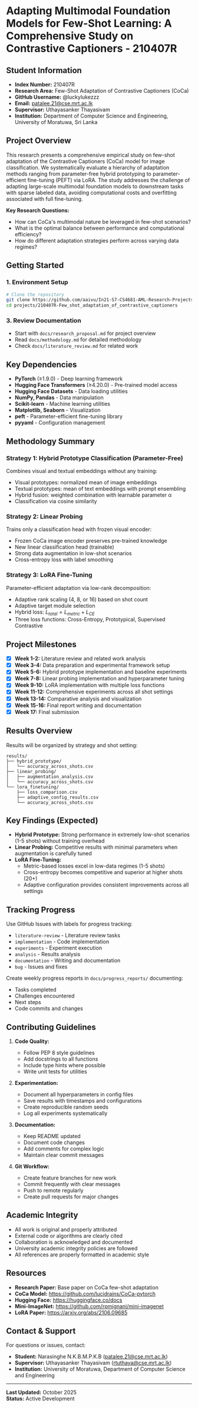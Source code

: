 # Adapting Multimodal Foundation Models for Few-Shot Learning: A Comprehensive Study on Contrastive Captioners - 210407R

## Student Information

- **Index Number:** 210407R
- **Research Area:** Few-Shot Adaptation of Contrastive Captioners (CoCa)
- **GitHub Username:** @luckylukezzz
- **Email:** patalee.21@cse.mrt.ac.lk
- **Supervisor:** Uthayasanker Thayasivam
- **Institution:** Department of Computer Science and Engineering, University of Moratuwa, Sri Lanka

## Project Overview

This research presents a comprehensive empirical study on few-shot adaptation of the Contrastive Captioners (CoCa) model for image classification. We systematically evaluate a hierarchy of adaptation methods ranging from parameter-free hybrid prototyping to parameter-efficient fine-tuning (PEFT) via LoRA. The study addresses the challenge of adapting large-scale multimodal foundation models to downstream tasks with sparse labeled data, avoiding computational costs and overfitting associated with full fine-tuning.

**Key Research Questions:**
- How can CoCa's multimodal nature be leveraged in few-shot scenarios?
- What is the optimal balance between performance and computational efficiency?
- How do different adaptation strategies perform across varying data regimes?

## Getting Started

### 1. Environment Setup

```bash
# Clone the repository
git clone https://github.com/aaivu/In21-S7-CS4681-AML-Research-Projects
cd projects/210407R-Few_shot_adaptation_of_contrastive_captioners

```


### 3. Review Documentation

- Start with `docs/research_proposal.md` for project overview
- Read `docs/methodology.md` for detailed methodology
- Check `docs/literature_review.md` for related work


## Key Dependencies

- **PyTorch** (≥1.9.0) - Deep learning framework
- **Hugging Face Transformers** (≥4.20.0) - Pre-trained model access
- **Hugging Face Datasets** - Data loading utilities
- **NumPy, Pandas** - Data manipulation
- **Scikit-learn** - Machine learning utilities
- **Matplotlib, Seaborn** - Visualization
- **peft** - Parameter-efficient fine-tuning library
- **pyyaml** - Configuration management

## Methodology Summary

### Strategy 1: Hybrid Prototype Classification (Parameter-Free)

Combines visual and textual embeddings without any training:
- Visual prototypes: normalized mean of image embeddings
- Textual prototypes: mean of text embeddings with prompt ensembling
- Hybrid fusion: weighted combination with learnable parameter α
- Classification via cosine similarity

### Strategy 2: Linear Probing

Trains only a classification head with frozen visual encoder:
- Frozen CoCa image encoder preserves pre-trained knowledge
- New linear classification head (trainable)
- Strong data augmentation in low-shot scenarios
- Cross-entropy loss with label smoothing

### Strategy 3: LoRA Fine-Tuning

Parameter-efficient adaptation via low-rank decomposition:
- Adaptive rank scaling (4, 8, or 16) based on shot count
- Adaptive target module selection
- Hybrid loss: $L_{total} = L_{metric} + L_{CE}$
- Three loss functions: Cross-Entropy, Prototypical, Supervised Contrastive

## Project Milestones

- [x] **Week 1-2:** Literature review and related work analysis
- [x] **Week 3-4:** Data preparation and experimental framework setup
- [x] **Week 5-6:** Hybrid prototype implementation and baseline experiments
- [x] **Week 7-8:** Linear probing implementation and hyperparameter tuning
- [x] **Week 9-10:** LoRA implementation with multiple loss functions
- [x] **Week 11-12:** Comprehensive experiments across all shot settings
- [x] **Week 13-14:** Comparative analysis and visualization
- [x] **Week 15-16:** Final report writing and documentation
- [x] **Week 17:** Final submission

## Results Overview

Results will be organized by strategy and shot setting:

```
results/
├── hybrid_prototype/
│   └── accuracy_across_shots.csv
├── linear_probing/
│   ├── augmentation_analysis.csv
│   └── accuracy_across_shots.csv
└── lora_finetuning/
    ├── loss_comparison.csv
    ├── adaptive_config_results.csv
    └── accuracy_across_shots.csv
```

## Key Findings (Expected)

- **Hybrid Prototype:** Strong performance in extremely low-shot scenarios (1-5 shots) without training overhead
- **Linear Probing:** Competitive results with minimal parameters when augmentation is carefully tuned
- **LoRA Fine-Tuning:** 
  - Metric-based losses excel in low-data regimes (1-5 shots)
  - Cross-entropy becomes competitive and superior at higher shots (20+)
  - Adaptive configuration provides consistent improvements across all settings

## Tracking Progress

Use GitHub Issues with labels for progress tracking:
- `literature-review` - Literature review tasks
- `implementation` - Code implementation
- `experiments` - Experiment execution
- `analysis` - Results analysis
- `documentation` - Writing and documentation
- `bug` - Issues and fixes

Create weekly progress reports in `docs/progress_reports/` documenting:
- Tasks completed
- Challenges encountered
- Next steps
- Code commits and changes

## Contributing Guidelines

1. **Code Quality:**
   - Follow PEP 8 style guidelines
   - Add docstrings to all functions
   - Include type hints where possible
   - Write unit tests for utilities

2. **Experimentation:**
   - Document all hyperparameters in config files
   - Save results with timestamps and configurations
   - Create reproducible random seeds
   - Log all experiments systematically

3. **Documentation:**
   - Keep README updated
   - Document code changes
   - Add comments for complex logic
   - Maintain clear commit messages

4. **Git Workflow:**
   - Create feature branches for new work
   - Commit frequently with clear messages
   - Push to remote regularly
   - Create pull requests for major changes

## Academic Integrity

- All work is original and properly attributed
- External code or algorithms are clearly cited
- Collaboration is acknowledged and documented
- University academic integrity policies are followed
- All references are properly formatted in academic style

## Resources

- **Research Paper:** Base paper on CoCa few-shot adaptation
- **CoCa Model:** https://github.com/lucidrains/CoCa-pytorch
- **Hugging Face:** https://huggingface.co/docs
- **Mini-ImageNet:** https://github.com/rpmignani/mini-imagenet
- **LoRA Paper:** https://arxiv.org/abs/2106.09685

## Contact & Support

For questions or issues, contact:
- **Student:** Narasinghe N.K.B.M.P.K.B (patalee.21@cse.mrt.ac.lk)
- **Supervisor:** Uthayasanker Thayasivam (rtuthaya@cse.mrt.ac.lk)
- **Institution:** University of Moratuwa, Department of Computer Science and Engineering

---

**Last Updated:** October 2025  
**Status:** Active Development  
